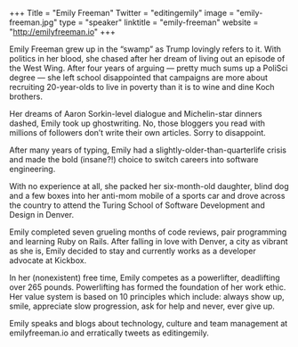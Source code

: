 +++
Title = "Emily Freeman"
Twitter = "editingemily"
image = "emily-freeman.jpg"
type = "speaker"
linktitle = "emily-freeman"
website = "http://emilyfreeman.io"
+++

Emily Freeman grew up in the “swamp” as Trump lovingly refers to it. With politics in her blood, she chased after her dream of living out an episode of the West Wing. After four years of arguing — pretty much sums up a PoliSci degree — she left school disappointed that campaigns are more about recruiting 20-year-olds to live in poverty than it is to wine and dine Koch brothers.

Her dreams of Aaron Sorkin-level dialogue and Michelin-star dinners dashed, Emily took up ghostwriting. No, those bloggers you read with millions of followers don’t write their own articles. Sorry to disappoint.

After many years of typing, Emily had a slightly-older-than-quarterlife crisis and made the bold (insane?!) choice to switch careers into software engineering.

With no experience at all, she packed her six-month-old daughter, blind dog and a few boxes into her anti-mom mobile of a sports car and drove across the country to attend the Turing School of Software Development and Design in Denver.

Emily completed seven grueling months of code reviews, pair programming and learning Ruby on Rails. After falling in love with Denver, a city as vibrant as she is, Emily decided to stay and currently works as a developer advocate at Kickbox.

In her (nonexistent) free time, Emily competes as a powerlifter, deadlifting over 265 pounds. Powerlifting has formed the foundation of her work ethic. Her value system is based on 10 principles which include: always show up, smile, appreciate slow progression, ask for help and never, ever give up.

Emily speaks and blogs about technology, culture and team management at emilyfreeman.io and erratically tweets as editingemily.
